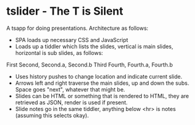 
# tslider - The T is Silent

A tsapp for doing presentations. Architecture as follows:

* SPA loads up necessary CSS and JavaScript
* Loads up a tiddler which lists the slides, vertical is main slides,
  horizontal is sub slides, as follows:

First
Second, Second.a, Second.b
Third
Fourth, Fourth.a, Fourth.b

* Uses history pushes to change location and indicate current slide.
* Arrows left and right traverse the main slides, up and down the
  subs. Space goes "next", whatever that might be.
* Slides can be HTML or something that is rendered to HTML, they are
  retrieved as JSON, render is used if present.
* Slide notes go in the same tiddler, anything below &lt;hr&gt; is notes
  (assuming this selects okay).
